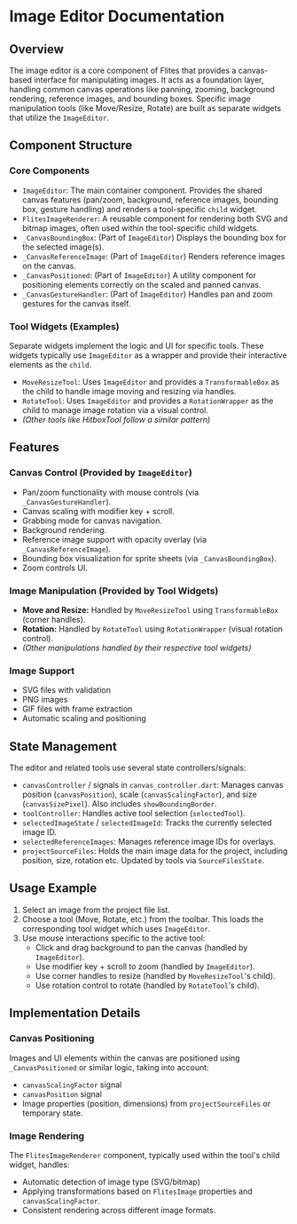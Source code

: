 # Image Editor Documentation

## Overview

The image editor is a core component of Flites that provides a canvas-based interface for manipulating images. It acts as a foundation layer, handling common canvas operations like panning, zooming, background rendering, reference images, and bounding boxes. Specific image manipulation tools (like Move/Resize, Rotate) are built as separate widgets that utilize the `ImageEditor`.

## Component Structure

### Core Components

- `ImageEditor`: The main container component. Provides the shared canvas features (pan/zoom, background, reference images, bounding box, gesture handling) and renders a tool-specific `child` widget.
- `FlitesImageRenderer`: A reusable component for rendering both SVG and bitmap images, often used within the tool-specific child widgets.
- `_CanvasBoundingBox`: (Part of `ImageEditor`) Displays the bounding box for the selected image(s).
- `_CanvasReferenceImage`: (Part of `ImageEditor`) Renders reference images on the canvas.
- `_CanvasPositioned`: (Part of `ImageEditor`) A utility component for positioning elements correctly on the scaled and panned canvas.
- `_CanvasGestureHandler`: (Part of `ImageEditor`) Handles pan and zoom gestures for the canvas itself.

### Tool Widgets (Examples)

Separate widgets implement the logic and UI for specific tools. These widgets typically use `ImageEditor` as a wrapper and provide their interactive elements as the `child`.

- `MoveResizeTool`: Uses `ImageEditor` and provides a `TransformableBox` as the child to handle image moving and resizing via handles.
- `RotateTool`: Uses `ImageEditor` and provides a `RotationWrapper` as the child to manage image rotation via a visual control.
- *(Other tools like HitboxTool follow a similar pattern)*

## Features

### Canvas Control (Provided by `ImageEditor`)

- Pan/zoom functionality with mouse controls (via `_CanvasGestureHandler`).
- Canvas scaling with modifier key + scroll.
- Grabbing mode for canvas navigation.
- Background rendering.
- Reference image support with opacity overlay (via `_CanvasReferenceImage`).
- Bounding box visualization for sprite sheets (via `_CanvasBoundingBox`).
- Zoom controls UI.

### Image Manipulation (Provided by Tool Widgets)

- **Move and Resize:** Handled by `MoveResizeTool` using `TransformableBox` (corner handles).
- **Rotation:** Handled by `RotateTool` using `RotationWrapper` (visual rotation control).
- *(Other manipulations handled by their respective tool widgets)*

### Image Support

- SVG files with validation
- PNG images
- GIF files with frame extraction
- Automatic scaling and positioning

## State Management

The editor and related tools use several state controllers/signals:

- `canvasController` / signals in `canvas_controller.dart`: Manages canvas position (`canvasPosition`), scale (`canvasScalingFactor`), and size (`canvasSizePixel`). Also includes `showBoundingBorder`.
- `toolController`: Handles active tool selection (`selectedTool`).
- `selectedImageState` / `selectedImageId`: Tracks the currently selected image ID.
- `selectedReferenceImages`: Manages reference image IDs for overlays.
- `projectSourceFiles`: Holds the main image data for the project, including position, size, rotation etc. Updated by tools via `SourceFilesState`.

## Usage Example

1. Select an image from the project file list.
2. Choose a tool (Move, Rotate, etc.) from the toolbar. This loads the corresponding tool widget which uses `ImageEditor`.
3. Use mouse interactions specific to the active tool:
    - Click and drag background to pan the canvas (handled by `ImageEditor`).
    - Use modifier key + scroll to zoom (handled by `ImageEditor`).
    - Use corner handles to resize (handled by `MoveResizeTool`'s child).
    - Use rotation control to rotate (handled by `RotateTool`'s child).

## Implementation Details

### Canvas Positioning

Images and UI elements within the canvas are positioned using `_CanvasPositioned` or similar logic, taking into account:

- `canvasScalingFactor` signal
- `canvasPosition` signal
- Image properties (position, dimensions) from `projectSourceFiles` or temporary state.

### Image Rendering

The `FlitesImageRenderer` component, typically used within the tool's child widget, handles:

- Automatic detection of image type (SVG/bitmap)
- Applying transformations based on `FlitesImage` properties and `canvasScalingFactor`.
- Consistent rendering across different image formats.
